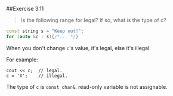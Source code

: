 ##Exercise 3.11>Is the following range for legal? If so, what is the type of c?```cppconst string s = "Keep out!";for (auto &c : s){/*... */}```When you don't change `c`'s value, it's legal, else it's illegal.For example:    cout << c;  // legal.    c = 'X';    // illegal.The type of `c` is `const char&`. read-only variable is not assignable.